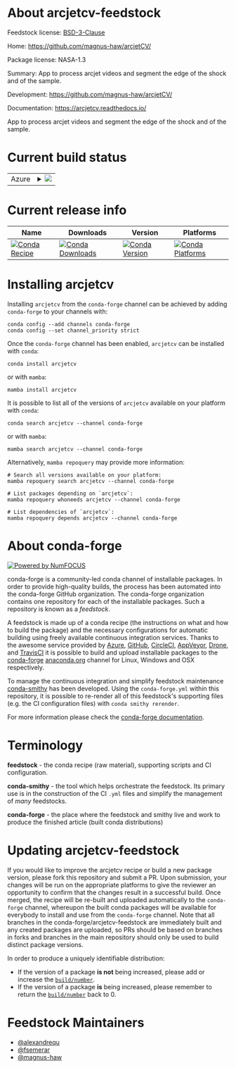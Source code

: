 About arcjetcv-feedstock
========================

Feedstock license: [BSD-3-Clause](https://github.com/conda-forge/arcjetcv-feedstock/blob/main/LICENSE.txt)

Home: https://github.com/magnus-haw/arcjetCV/

Package license: NASA-1.3

Summary: App to process arcjet videos and segment the edge of the shock and of the sample.

Development: https://github.com/magnus-haw/arcjetCV/

Documentation: https://arcjetcv.readthedocs.io/

App to process arcjet videos and segment the edge of the shock and of the sample.


Current build status
====================


<table>
    
  <tr>
    <td>Azure</td>
    <td>
      <details>
        <summary>
          <a href="https://dev.azure.com/conda-forge/feedstock-builds/_build/latest?definitionId=21774&branchName=main">
            <img src="https://dev.azure.com/conda-forge/feedstock-builds/_apis/build/status/arcjetcv-feedstock?branchName=main">
          </a>
        </summary>
        <table>
          <thead><tr><th>Variant</th><th>Status</th></tr></thead>
          <tbody><tr>
              <td>linux_64_numpy1.22python3.8.____cpython</td>
              <td>
                <a href="https://dev.azure.com/conda-forge/feedstock-builds/_build/latest?definitionId=21774&branchName=main">
                  <img src="https://dev.azure.com/conda-forge/feedstock-builds/_apis/build/status/arcjetcv-feedstock?branchName=main&jobName=linux&configuration=linux%20linux_64_numpy1.22python3.8.____cpython" alt="variant">
                </a>
              </td>
            </tr><tr>
              <td>linux_64_numpy2.0python3.10.____cpython</td>
              <td>
                <a href="https://dev.azure.com/conda-forge/feedstock-builds/_build/latest?definitionId=21774&branchName=main">
                  <img src="https://dev.azure.com/conda-forge/feedstock-builds/_apis/build/status/arcjetcv-feedstock?branchName=main&jobName=linux&configuration=linux%20linux_64_numpy2.0python3.10.____cpython" alt="variant">
                </a>
              </td>
            </tr><tr>
              <td>linux_64_numpy2.0python3.11.____cpython</td>
              <td>
                <a href="https://dev.azure.com/conda-forge/feedstock-builds/_build/latest?definitionId=21774&branchName=main">
                  <img src="https://dev.azure.com/conda-forge/feedstock-builds/_apis/build/status/arcjetcv-feedstock?branchName=main&jobName=linux&configuration=linux%20linux_64_numpy2.0python3.11.____cpython" alt="variant">
                </a>
              </td>
            </tr><tr>
              <td>linux_64_numpy2.0python3.12.____cpython</td>
              <td>
                <a href="https://dev.azure.com/conda-forge/feedstock-builds/_build/latest?definitionId=21774&branchName=main">
                  <img src="https://dev.azure.com/conda-forge/feedstock-builds/_apis/build/status/arcjetcv-feedstock?branchName=main&jobName=linux&configuration=linux%20linux_64_numpy2.0python3.12.____cpython" alt="variant">
                </a>
              </td>
            </tr><tr>
              <td>linux_64_numpy2.0python3.9.____cpython</td>
              <td>
                <a href="https://dev.azure.com/conda-forge/feedstock-builds/_build/latest?definitionId=21774&branchName=main">
                  <img src="https://dev.azure.com/conda-forge/feedstock-builds/_apis/build/status/arcjetcv-feedstock?branchName=main&jobName=linux&configuration=linux%20linux_64_numpy2.0python3.9.____cpython" alt="variant">
                </a>
              </td>
            </tr><tr>
              <td>osx_64_numpy1.22python3.8.____cpython</td>
              <td>
                <a href="https://dev.azure.com/conda-forge/feedstock-builds/_build/latest?definitionId=21774&branchName=main">
                  <img src="https://dev.azure.com/conda-forge/feedstock-builds/_apis/build/status/arcjetcv-feedstock?branchName=main&jobName=osx&configuration=osx%20osx_64_numpy1.22python3.8.____cpython" alt="variant">
                </a>
              </td>
            </tr><tr>
              <td>osx_64_numpy2.0python3.10.____cpython</td>
              <td>
                <a href="https://dev.azure.com/conda-forge/feedstock-builds/_build/latest?definitionId=21774&branchName=main">
                  <img src="https://dev.azure.com/conda-forge/feedstock-builds/_apis/build/status/arcjetcv-feedstock?branchName=main&jobName=osx&configuration=osx%20osx_64_numpy2.0python3.10.____cpython" alt="variant">
                </a>
              </td>
            </tr><tr>
              <td>osx_64_numpy2.0python3.11.____cpython</td>
              <td>
                <a href="https://dev.azure.com/conda-forge/feedstock-builds/_build/latest?definitionId=21774&branchName=main">
                  <img src="https://dev.azure.com/conda-forge/feedstock-builds/_apis/build/status/arcjetcv-feedstock?branchName=main&jobName=osx&configuration=osx%20osx_64_numpy2.0python3.11.____cpython" alt="variant">
                </a>
              </td>
            </tr><tr>
              <td>osx_64_numpy2.0python3.12.____cpython</td>
              <td>
                <a href="https://dev.azure.com/conda-forge/feedstock-builds/_build/latest?definitionId=21774&branchName=main">
                  <img src="https://dev.azure.com/conda-forge/feedstock-builds/_apis/build/status/arcjetcv-feedstock?branchName=main&jobName=osx&configuration=osx%20osx_64_numpy2.0python3.12.____cpython" alt="variant">
                </a>
              </td>
            </tr><tr>
              <td>osx_64_numpy2.0python3.9.____cpython</td>
              <td>
                <a href="https://dev.azure.com/conda-forge/feedstock-builds/_build/latest?definitionId=21774&branchName=main">
                  <img src="https://dev.azure.com/conda-forge/feedstock-builds/_apis/build/status/arcjetcv-feedstock?branchName=main&jobName=osx&configuration=osx%20osx_64_numpy2.0python3.9.____cpython" alt="variant">
                </a>
              </td>
            </tr><tr>
              <td>osx_arm64_numpy1.22python3.8.____cpython</td>
              <td>
                <a href="https://dev.azure.com/conda-forge/feedstock-builds/_build/latest?definitionId=21774&branchName=main">
                  <img src="https://dev.azure.com/conda-forge/feedstock-builds/_apis/build/status/arcjetcv-feedstock?branchName=main&jobName=osx&configuration=osx%20osx_arm64_numpy1.22python3.8.____cpython" alt="variant">
                </a>
              </td>
            </tr><tr>
              <td>osx_arm64_numpy2.0python3.10.____cpython</td>
              <td>
                <a href="https://dev.azure.com/conda-forge/feedstock-builds/_build/latest?definitionId=21774&branchName=main">
                  <img src="https://dev.azure.com/conda-forge/feedstock-builds/_apis/build/status/arcjetcv-feedstock?branchName=main&jobName=osx&configuration=osx%20osx_arm64_numpy2.0python3.10.____cpython" alt="variant">
                </a>
              </td>
            </tr><tr>
              <td>osx_arm64_numpy2.0python3.11.____cpython</td>
              <td>
                <a href="https://dev.azure.com/conda-forge/feedstock-builds/_build/latest?definitionId=21774&branchName=main">
                  <img src="https://dev.azure.com/conda-forge/feedstock-builds/_apis/build/status/arcjetcv-feedstock?branchName=main&jobName=osx&configuration=osx%20osx_arm64_numpy2.0python3.11.____cpython" alt="variant">
                </a>
              </td>
            </tr><tr>
              <td>osx_arm64_numpy2.0python3.12.____cpython</td>
              <td>
                <a href="https://dev.azure.com/conda-forge/feedstock-builds/_build/latest?definitionId=21774&branchName=main">
                  <img src="https://dev.azure.com/conda-forge/feedstock-builds/_apis/build/status/arcjetcv-feedstock?branchName=main&jobName=osx&configuration=osx%20osx_arm64_numpy2.0python3.12.____cpython" alt="variant">
                </a>
              </td>
            </tr><tr>
              <td>osx_arm64_numpy2.0python3.9.____cpython</td>
              <td>
                <a href="https://dev.azure.com/conda-forge/feedstock-builds/_build/latest?definitionId=21774&branchName=main">
                  <img src="https://dev.azure.com/conda-forge/feedstock-builds/_apis/build/status/arcjetcv-feedstock?branchName=main&jobName=osx&configuration=osx%20osx_arm64_numpy2.0python3.9.____cpython" alt="variant">
                </a>
              </td>
            </tr>
          </tbody>
        </table>
      </details>
    </td>
  </tr>
</table>

Current release info
====================

| Name | Downloads | Version | Platforms |
| --- | --- | --- | --- |
| [![Conda Recipe](https://img.shields.io/badge/recipe-arcjetcv-green.svg)](https://anaconda.org/conda-forge/arcjetcv) | [![Conda Downloads](https://img.shields.io/conda/dn/conda-forge/arcjetcv.svg)](https://anaconda.org/conda-forge/arcjetcv) | [![Conda Version](https://img.shields.io/conda/vn/conda-forge/arcjetcv.svg)](https://anaconda.org/conda-forge/arcjetcv) | [![Conda Platforms](https://img.shields.io/conda/pn/conda-forge/arcjetcv.svg)](https://anaconda.org/conda-forge/arcjetcv) |

Installing arcjetcv
===================

Installing `arcjetcv` from the `conda-forge` channel can be achieved by adding `conda-forge` to your channels with:

```
conda config --add channels conda-forge
conda config --set channel_priority strict
```

Once the `conda-forge` channel has been enabled, `arcjetcv` can be installed with `conda`:

```
conda install arcjetcv
```

or with `mamba`:

```
mamba install arcjetcv
```

It is possible to list all of the versions of `arcjetcv` available on your platform with `conda`:

```
conda search arcjetcv --channel conda-forge
```

or with `mamba`:

```
mamba search arcjetcv --channel conda-forge
```

Alternatively, `mamba repoquery` may provide more information:

```
# Search all versions available on your platform:
mamba repoquery search arcjetcv --channel conda-forge

# List packages depending on `arcjetcv`:
mamba repoquery whoneeds arcjetcv --channel conda-forge

# List dependencies of `arcjetcv`:
mamba repoquery depends arcjetcv --channel conda-forge
```


About conda-forge
=================

[![Powered by
NumFOCUS](https://img.shields.io/badge/powered%20by-NumFOCUS-orange.svg?style=flat&colorA=E1523D&colorB=007D8A)](https://numfocus.org)

conda-forge is a community-led conda channel of installable packages.
In order to provide high-quality builds, the process has been automated into the
conda-forge GitHub organization. The conda-forge organization contains one repository
for each of the installable packages. Such a repository is known as a *feedstock*.

A feedstock is made up of a conda recipe (the instructions on what and how to build
the package) and the necessary configurations for automatic building using freely
available continuous integration services. Thanks to the awesome service provided by
[Azure](https://azure.microsoft.com/en-us/services/devops/), [GitHub](https://github.com/),
[CircleCI](https://circleci.com/), [AppVeyor](https://www.appveyor.com/),
[Drone](https://cloud.drone.io/welcome), and [TravisCI](https://travis-ci.com/)
it is possible to build and upload installable packages to the
[conda-forge](https://anaconda.org/conda-forge) [anaconda.org](https://anaconda.org/)
channel for Linux, Windows and OSX respectively.

To manage the continuous integration and simplify feedstock maintenance
[conda-smithy](https://github.com/conda-forge/conda-smithy) has been developed.
Using the ``conda-forge.yml`` within this repository, it is possible to re-render all of
this feedstock's supporting files (e.g. the CI configuration files) with ``conda smithy rerender``.

For more information please check the [conda-forge documentation](https://conda-forge.org/docs/).

Terminology
===========

**feedstock** - the conda recipe (raw material), supporting scripts and CI configuration.

**conda-smithy** - the tool which helps orchestrate the feedstock.
                   Its primary use is in the construction of the CI ``.yml`` files
                   and simplify the management of *many* feedstocks.

**conda-forge** - the place where the feedstock and smithy live and work to
                  produce the finished article (built conda distributions)


Updating arcjetcv-feedstock
===========================

If you would like to improve the arcjetcv recipe or build a new
package version, please fork this repository and submit a PR. Upon submission,
your changes will be run on the appropriate platforms to give the reviewer an
opportunity to confirm that the changes result in a successful build. Once
merged, the recipe will be re-built and uploaded automatically to the
`conda-forge` channel, whereupon the built conda packages will be available for
everybody to install and use from the `conda-forge` channel.
Note that all branches in the conda-forge/arcjetcv-feedstock are
immediately built and any created packages are uploaded, so PRs should be based
on branches in forks and branches in the main repository should only be used to
build distinct package versions.

In order to produce a uniquely identifiable distribution:
 * If the version of a package **is not** being increased, please add or increase
   the [``build/number``](https://docs.conda.io/projects/conda-build/en/latest/resources/define-metadata.html#build-number-and-string).
 * If the version of a package **is** being increased, please remember to return
   the [``build/number``](https://docs.conda.io/projects/conda-build/en/latest/resources/define-metadata.html#build-number-and-string)
   back to 0.

Feedstock Maintainers
=====================

* [@alexandrequ](https://github.com/alexandrequ/)
* [@fsemerar](https://github.com/fsemerar/)
* [@magnus-haw](https://github.com/magnus-haw/)

